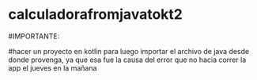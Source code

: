 # calculadorafromjavatokt2

#IMPORTANTE:

#hacer un proyecto en kotlin para luego importar el archivo de java desde donde provenga, ya que esa fue la causa del error que no hacia correr la app el jueves en la mañana
